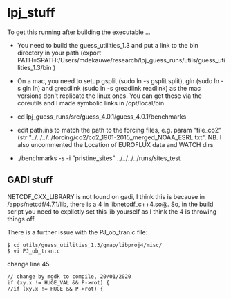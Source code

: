 # lpj_stuff

To get this running after building the executable ...

- You need to build the guess_utilities_1.3 and put a link to the bin directory in your path (export PATH=$PATH:/Users/mdekauwe/research/lpj_guess_runs/utils/guess_utilities_1.3/bin
)

- On a mac, you need to setup gsplit (sudo ln -s gsplit split), gln (sudo ln -s gln ln) and greadlink (sudo ln -s greadlink readlink) as the mac versions don't replicate the linux ones. You can get these via the coreutils and I made symbolic links in /opt/local/bin

- cd lpj_guess_runs/src/guess_4.0.1/guess_4.0.1/benchmarks

- edit path.ins to match the path to the forcing files, e.g. param "file_co2"      (str "../../../../forcing/co2/co2_1901-2015_merged_NOAA_ESRL.txt". NB. I also uncommented the Location of EUROFLUX data and WATCH dirs


- ./benchmarks -s -i "pristine_sites" ../../../../runs/sites_test


## GADI stuff

NETCDF_CXX_LIBRARY is not found on gadi, I think this is because in /apps/netcdf/4.7.1/lib, there is a 4 in libnetcdf_c++4.so@. So, in the build script you need to explictly set this lib yourself as I think the 4 is throwing things off.

There is a further issue with the PJ_ob_tran.c file:

    $ cd utils/guess_utilities_1.3/gmap/libproj4/misc/
    $ vi PJ_ob_tran.c

change line 45

    // change by mgdk to compile, 20/01/2020
    if (xy.x != HUGE_VAL && P->rot) {
    //if (xy.x != HUGE && P->rot) {
